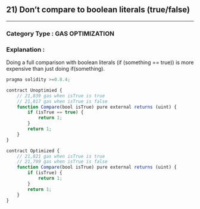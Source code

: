 ## 21) Don’t compare to boolean literals (true/false)

---

### **Category Type** : GAS OPTIMIZATION


### **Explanation** : 

Doing a full comparison with boolean literals (if (something == true)) is more expensive than just doing if(something).
      
```javascript
pragma solidity >=0.8.4;

contract Unoptimied {
	// 21,839 gas when isTrue is true
	// 21,817 gas when isTrue is false
	function Compare(bool isTrue) pure external returns (uint) {
    	if (isTrue == true) {
        	return 1;
    	}
    	return 1;
	}
}

contract Optimized {
	// 21,821 gas when isTrue is true
	// 21,799 gas when isTrue is false
	function Compare(bool isTrue) pure external returns (uint) {
    	if (isTrue) {
        	return 1;
    	}
    	return 1;
	}
} 


```





